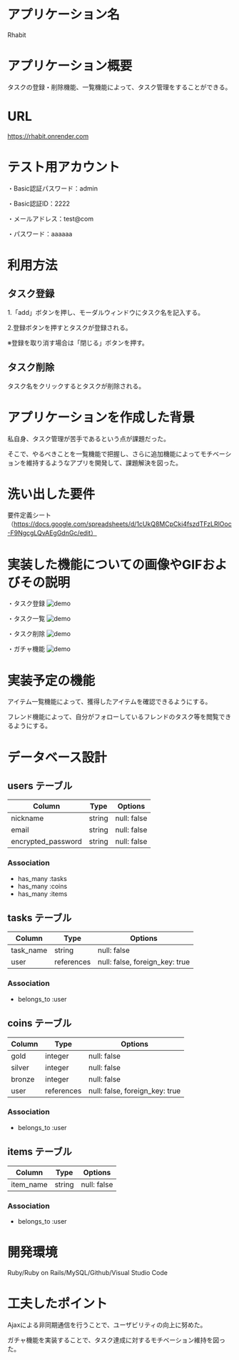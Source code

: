 # アプリケーション名
Rhabit

# アプリケーション概要
タスクの登録・削除機能、一覧機能によって、タスク管理をすることができる。

# URL
https://rhabit.onrender.com

# テスト用アカウント
・Basic認証パスワード：admin

・Basic認証ID：2222

・メールアドレス：test@com

・パスワード：aaaaaa

# 利用方法
## タスク登録
1.「add」ボタンを押し、モーダルウィンドウにタスク名を記入する。

2.登録ボタンを押すとタスクが登録される。

※登録を取り消す場合は「閉じる」ボタンを押す。

## タスク削除
タスク名をクリックするとタスクが削除される。

# アプリケーションを作成した背景
私自身、タスク管理が苦手であるという点が課題だった。

そこで、やるべきことを一覧機能で把握し、さらに追加機能によってモチベーションを維持するようなアプリを開発して、課題解決を図った。

# 洗い出した要件
要件定義シート（https://docs.google.com/spreadsheets/d/1cUkQ8MCpCki4fszdTFzLRlOoc-F9NgcgLQvAEgGdnGc/edit）

# 実装した機能についての画像やGIFおよびその説明
・タスク登録
![demo](https://gyazo.com/b1751c499f017a7d9ee267c791debc8e.gif)

・タスク一覧
![demo](https://gyazo.com/b130a5a51e10506d14e48dd9dc6bf4b2.gif)

・タスク削除
![demo](https://gyazo.com/5dc721a97192ee063e157e140561036a.gif)

・ガチャ機能
![demo](https://gyazo.com/d1f83355e79fa893cf7a62f3d30361ba.gif)

# 実装予定の機能
アイテム一覧機能によって、獲得したアイテムを確認できるようにする。

フレンド機能によって、自分がフォローしているフレンドのタスク等を閲覧できるようにする。

# データベース設計
## users テーブル

| Column             | Type   | Options                   |
| ------------------ | ------ | ------------------------- |
| nickname           | string | null: false               |
| email              | string | null: false               |
| encrypted_password | string | null: false               |

### Association

- has_many :tasks
- has_many :coins
- has_many :items


## tasks テーブル

| Column             | Type       | Options                        |
| ------------------ | ---------- | ------------------------------ |
| task_name          | string     | null: false                    |
| user               | references | null: false, foreign_key: true |

### Association

- belongs_to :user


## coins テーブル

| Column           | Type       | Options                        |
| ---------------- | ---------- | ------------------------------ |
| gold             | integer    | null: false                    |
| silver           | integer    | null: false                    |
| bronze           | integer    | null: false                    |
| user             | references | null: false, foreign_key: true |

### Association

- belongs_to :user


## items テーブル

| Column           | Type       | Options                        |
| ---------------- | ---------- | ------------------------------ |
| item_name        | string     | null: false                    |

### Association

- belongs_to :user

# 開発環境
Ruby/Ruby on Rails/MySQL/Github/Visual Studio Code

# 工夫したポイント
Ajaxによる非同期通信を行うことで、ユーザビリティの向上に努めた。

ガチャ機能を実装することで、タスク達成に対するモチベーション維持を図った。
